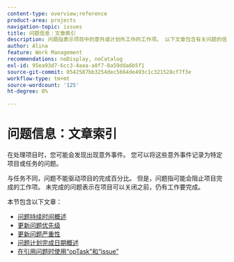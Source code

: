 ```yaml
---
content-type: overview;reference
product-area: projects
navigation-topic: issues
title: 问题信息：文章索引
description: 问题指表示项目中的意外或计划外工作的工作项。 以下文章包含有关问题的信息。
author: Alina
feature: Work Management
recommendations: noDisplay, noCatalog
exl-id: 95ea93d7-6cc3-4aaa-a8f7-8a59dda6b5f1
source-git-commit: 0542587bb3254dec5664de493c1c321528cf7f3e
workflow-type: tm+mt
source-wordcount: '125'
ht-degree: 0%

---
```


# 问题信息：文章索引

<!--Audited: 08/2025-->

在处理项目时，您可能会发现出现意外事件。 您可以将这些意外事件记录为特定项目或任务的问题。

与任务不同，问题不能驱动项目的完成百分比。 但是，问题指可能会阻止项目完成的工作项。 未完成的问题表示在项目可以关闭之前，仍有工作要完成。

本节包含以下文章：

* [问题持续时间概述](../../../manage-work/issues/issue-information/issue-duration.md)
* [更新问题优先级](../../../manage-work/issues/issue-information/update-issue-priority.md)
* [更新问题严重性](../../../manage-work/issues/issue-information/update-issue-severity.md)
* [问题计划完成日期概述](../../../manage-work/issues/issue-information/issue-planned-completion-date.md)
* [在引用问题时使用“opTask”和“issue”](../../../manage-work/issues/issue-information/use-optask-instead-of-issue.md)
